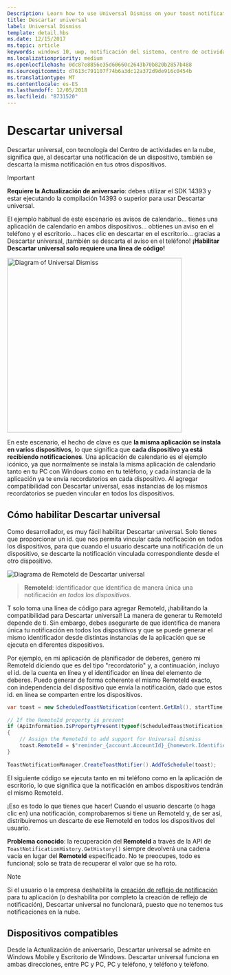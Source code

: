 ```yaml
---
Description: Learn how to use Universal Dismiss on your toast notifications.
title: Descartar universal
label: Universal Dismiss
template: detail.hbs
ms.date: 12/15/2017
ms.topic: article
keywords: windows 10, uwp, notificación del sistema, centro de actividades en la nube, descartar universal, notificación, entre dispositivos, descartar una vez descartar en todas partes
ms.localizationpriority: medium
ms.openlocfilehash: 0dc87e8856e35d60660c2643b70b820b2857b488
ms.sourcegitcommit: d7613c791107f74b6a3dc12a372d9de916c0454b
ms.translationtype: MT
ms.contentlocale: es-ES
ms.lasthandoff: 12/05/2018
ms.locfileid: "8731520"
---
```

# <a name="universal-dismiss"></a>Descartar universal

Descartar universal, con tecnología del Centro de actividades en la nube, significa que, al descartar una notificación de un dispositivo, también se descarta la misma notificación en tus otros dispositivos.

> [!IMPORTANT]
> **Requiere la Actualización de aniversario**: debes utilizar el SDK 14393 y estar ejecutando la compilación 14393 o superior para usar Descartar universal.

El ejemplo habitual de este escenario es avisos de calendario... tienes una aplicación de calendario en ambos dispositivos... obtienes un aviso en el teléfono y el escritorio... haces clic en descartar en el escritorio... gracias a Descartar universal, ¡también se descarta el aviso en el teléfono! **¡Habilitar Descartar universal solo requiere una línea de código!**

<img alt="Diagram of Universal Dismiss" src="images/universal-dismiss.gif" width="406"/>

En este escenario, el hecho de clave es que **la misma aplicación se instala en varios dispositivos**, lo que significa que **cada dispositivo ya está recibiendo notificaciones**. Una aplicación de calendario es el ejemplo icónico, ya que normalmente se instala la misma aplicación de calendario tanto en tu PC con Windows como en tu teléfono, y cada instancia de la aplicación ya te envía recordatorios en cada dispositivo. Al agregar compatibilidad con Descartar universal, esas instancias de los mismos recordatorios se pueden vincular en todos los dispositivos.


## <a name="how-to-enable-universal-dismiss"></a>Cómo habilitar Descartar universal

Como desarrollador, es muy fácil habilitar Descartar universal. Solo tienes que proporcionar un id. que nos permita vincular cada notificación en todos los dispositivos, para que cuando el usuario descarte una notificación de un dispositivo, se descarte la notificación vinculada correspondiente desde el otro dispositivo.

![Diagrama de RemoteId de Descartar universal](images/universal-dismiss-remoteid.jpg)

> **RemoteId**: identificador que identifica de manera única una notificación *en todos los dispositivos*.

T solo toma una línea de código para agregar RemoteId, ¡habilitando la compatibilidad para Descartar universal! La manera de generar tu RemoteId depende de ti. Sin embargo, debes asegurarte de que identifica de manera única tu notificación en todos los dispositivos y que se puede generar el mismo identificador desde distintas instancias de la aplicación que se ejecuta en diferentes dispositivos.

Por ejemplo, en mi aplicación de planificador de deberes, genero mi RemoteId diciendo que es del tipo "recordatorio" y, a continuación, incluyo el id. de la cuenta en línea y el identificador en línea del elemento de deberes. Puedo generar de forma coherente el mismo RemoteId exacto, con independencia del dispositivo que envía la notificación, dado que estos id. en línea se comparten entre los dispositivos.

```csharp
var toast = new ScheduledToastNotification(content.GetXml(), startTime);
 
// If the RemoteId property is present
if (ApiInformation.IsPropertyPresent(typeof(ScheduledToastNotification).FullName, nameof(ScheduledToastNotification.RemoteId)))
{
    // Assign the RemoteId to add support for Universal Dismiss
    toast.RemoteId = $"reminder_{account.AccountId}_{homework.Identifier}"
}
  
ToastNotificationManager.CreateToastNotifier().AddToSchedule(toast);
```

El siguiente código se ejecuta tanto en mi teléfono como en la aplicación de escritorio, lo que significa que la notificación en ambos dispositivos tendrán el mismo RemoteId.

¡Eso es todo lo que tienes que hacer! Cuando el usuario descarte (o haga clic en) una notificación, comprobaremos si tiene un RemoteId y, de ser así, distribuiremos un descarte de ese RemoteId en todos los dispositivos del usuario.

**Problema conocido**: la recuperación del **RemoteId** a través de la API de `ToastNotificationHistory.GetHistory()` siempre devolverá una cadena vacía en lugar del **RemoteId** especificado. No te preocupes, todo es funcional; solo se trata de recuperar el valor que se ha roto.

> [!NOTE]
> Si el usuario o la empresa deshabilita la [creación de reflejo de notificación](notification-mirroring.md) para tu aplicación (o deshabilita por completo la creación de reflejo de notificación), Descartar universal no funcionará, puesto que no tenemos tus notificaciones en la nube.


## <a name="supported-devices"></a>Dispositivos compatibles

Desde la Actualización de aniversario, Descartar universal se admite en Windows Mobile y Escritorio de Windows. Descartar universal funciona en ambas direcciones, entre PC y PC, PC y teléfono, y teléfono y teléfono.